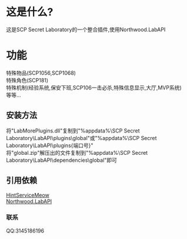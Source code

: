 # 这是什么?
这是SCP Secret Laboratory的一个整合插件,使用Northwood.LabAPI
# 功能
特殊物品(SCP1056,SCP1068)\
特殊角色(SCP181)\
特殊机制(经验系统,保安下班,SCP106一击必杀,特殊信息显示,大厅,MVP系统)\
等等...
## 安装方法
将"LabMorePlugins.dll"复制到"%appdata%\SCP Secret Laboratory\LabAPI\plugins\global"或"%appdata%\SCP Secret Laboratory\LabAPI\plugins\{端口号}"\
将"global.zip"解压出的文件复制到"%appdata%\SCP Secret Laboratory\LabAPI\dependencies\global"即可
## 引用依赖
[HintServiceMeow](https://github.com/MeowServer/HintServiceMeow)\
[Northwood.LabAPI](https://github.com/northwood-studios/LabAPI)
### 联系
QQ:3145186196
